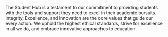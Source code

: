 The Student Hub is a testament 
to our commitment to providing students with the tools 
and support they need to excel in their academic pursuits.
Integrity, Excellence, and Innovation are the core values 
that guide our every action. We uphold the highest ethical 
standards, strive for excellence in all we do, and embrace 
innovative approaches to education.